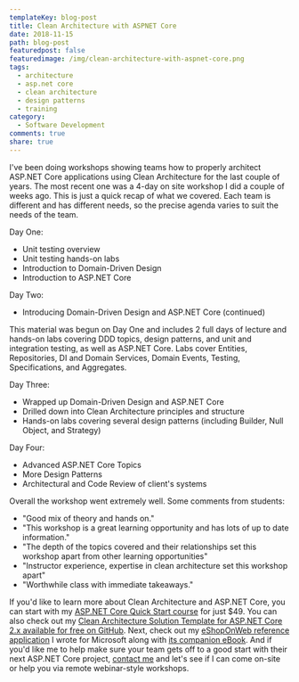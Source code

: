 ```yaml
---
templateKey: blog-post
title: Clean Architecture with ASPNET Core
date: 2018-11-15
path: blog-post
featuredpost: false
featuredimage: /img/clean-architecture-with-aspnet-core.png
tags:
  - architecture
  - asp.net core
  - clean architecture
  - design patterns
  - training
category:
  - Software Development
comments: true
share: true
---
```


I've been doing workshops showing teams how to properly architect ASP.NET Core applications using Clean Architecture for the last couple of years. The most recent one was a 4-day on site workshop I did a couple of weeks ago. This is just a quick recap of what we covered. Each team is different and has different needs, so the precise agenda varies to suit the needs of the team.

Day One:

- Unit testing overview
- Unit testing hands-on labs
- Introduction to Domain-Driven Design
- Introduction to ASP.NET Core

Day Two:

- Introducing Domain-Driven Design and ASP.NET Core (continued)

This material was begun on Day One and includes 2 full days of lecture and hands-on labs covering DDD topics, design patterns, and unit and integration testing, as well as ASP.NET Core. Labs cover Entities, Repositories, DI and Domain Services, Domain Events, Testing, Specifications, and Aggregates.

Day Three:

- Wrapped up Domain-Driven Design and ASP.NET Core
- Drilled down into Clean Architecture principles and structure
- Hands-on labs covering several design patterns (including Builder, Null Object, and Strategy)

Day Four:

- Advanced ASP.NET Core Topics
- More Design Patterns
- Architectural and Code Review of client's systems

Overall the workshop went extremely well. Some comments from students:

- "Good mix of theory and hands on."
- "This workshop is a great learning opportunity and has lots of up to date information."
- "The depth of the topics covered and their relationships set this workshop apart from other learning opportunities"
- "Instructor experience, expertise in clean architecture set this workshop apart"
- "Worthwhile class with immediate takeaways."

If you'd like to learn more about Clean Architecture and ASP.NET Core, you can start with my [ASP.NET Core Quick Start course](http://aspnetcorequickstart.com/) for just $49. You can also check out my [Clean Architecture Solution Template for ASP.NET Core 2.x available for free on GitHub](https://github.com/ardalis/CleanArchitecture). Next, check out my [eShopOnWeb reference application](https://github.com/dotnet-architecture/eShopOnWeb) I wrote for Microsoft along with [its companion eBook](https://docs.microsoft.com/en-us/dotnet/standard/modern-web-apps-azure-architecture/). And if you'd like me to help make sure your team gets off to a good start with their next ASP.NET Core project, [contact me](https://ardalis.com/contact-us) and let's see if I can come on-site or help you via remote webinar-style workshops.
